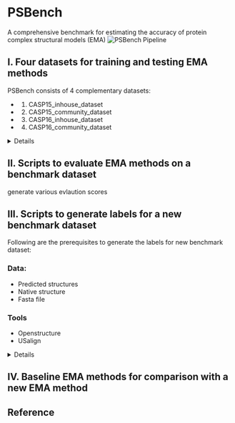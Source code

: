 # PSBench
A comprehensive benchmark for estimating the accuracy of protein complex structural models (EMA)
![PSBench Pipeline](Datasets/imgs/pipeline.png)

## I. Four datasets for training and testing EMA methods
PSBench consists of 4 complementary datasets:
- 1. CASP15_inhouse_dataset
- 2. CASP15_community_dataset
- 3. CASP16_inhouse_dataset
- 4. CASP16_community_dataset
<details>
For each of the four datasets, we provide 10 unique quality scores and a few AlphaFold features:




| Category | Quality scores / features |
|:---------|:-------------------|
| **Global Quality Scores** | tmscore (4 variants), rmsd |
| **Local Quality Scores** | lddt |
| **Interface Quality Scores** | ics, ics_precision, ics_recall, ips, qs_global, qs_best, dockq_wave |
| **Additional Input Features** (CASP15_inhouse_dataset and CASP16_inhouse_dataset) | type, afm_confidence_score, af3_ranking_score, iptm, num_inter_pae, mpDockQ/pDockQ |


For detailed explanations of each quality score and feature, please refer to [Quality_Scores_Definitions](Datasets/Quality_Scores_Definitions.json)


## i. CASP15_inhouse_dataset
CASP15_inhouse_dataset consists of a total of 7,885 models generated by MULTICOM3 during the 2022 CASP15 competition. 
![CASP15_inhouse_dataset](Datasets/imgs/CASP15_inhouse_dataset.png)

## ii. CASP15_community_dataset
CASP15_community_dataset consists of a total of 10,942 models generated by all the participating groups during the 2022 CASP15 competition. 
![CASP15_community_dataset](Datasets/imgs/CASP15_community_dataset.png)

## iii. CASP16_inhouse_dataset
CASP16_inhouse_dataset consists of a total of 1,009,050 models generated by MULTICOM4 during the 2024 CASP16 competition. 
![CASP16_inhouse_dataset](Datasets/imgs/CASP16_inhouse_dataset.png)

## iv. CASP16_community_dataset
CASP16_community_dataset consists of a total of 12,904 models generated by all the participating groups during the 2024 CASP16 competition.
![CASP16_community_dataset](Datasets/imgs/CASP16_community_dataset.png)
</details>

## II. Scripts to evaluate EMA methods on a benchmark dataset

generate various evlaution scores

## III. Scripts to generate labels for a new benchmark dataset
Following are the prerequisites to generate the labels for new benchmark dataset:
### Data:
- Predicted structures
- Native structure
- Fasta file
### Tools
 - Openstructure
 - USalign

<details>

Download the PSBench repository and cd into scripts

```bash
    git clone https://github.com/BioinfoMachineLearning/PSBench.git
    cd PSBench
    cd scripts
```

#### Openstructure Installation (Need to run only once)
```bash
docker pull registry.scicore.unibas.ch/schwede/openstructure:latest
```

Check the docker installation with 
```bash
# should print the latest version of openstructure 
docker run -it registry.scicore.unibas.ch/schwede/openstructure:latest --version
```

#### Structure alignment and filtration (required for tmscore_usalign_aligned)
Requires 6 arguments:
- -f : path to the fasta file for the target
- -pp : path to the predicted pdbs directory for the target
- -np : path to the native pdb file for the target
- -o : path to the output directory
- -tmp : path to the temporary directory
- -c : path to the clustalw binary (available in tools/clustalw1.83/clustalw)

```bash
python filter_pdb.py --f /path/to/fasta_file -pp /path/to/predicted_pdbs_directory -np /path/to/native_pdb_file -o /path/to/output_directory -tmp /path/to/temporary_directory -c /path/to/clustalw_binary_file
```


#### Run openstructure (required for ics, ics_precision, ics_recall, ips, qs_global, qs_best, lddt, rmsd, dockq_wave, mmalign_tmscore)
Requires 3 arguments:
- --indir : path to the folder containing predicted pdbs
- --nativedir : path to the corresponding native pdb
- --outdir : path to the output folder

```bash
python run_openstructure.py --indir /path/to/predicted_pdb_folder/ --nativedir /path/to/native_pdb_file --outdir /path/to/output_folder
```

#### Run USalign for original predicted structure and original native structure (required for tmscore_usalign)
Requires 4 arguments:
- --indir : path to the folder containing original predicted pdbs
- --nativedir : path to the corresponding original native pdb
- --outdir : path to the output folder
- --usalign_program : path to the USalign binary (available at tools/USalign)

```bash
python run_usalign.py --indir /path/to/predicted_pdb_folder/ --nativedir /path/to/native_pdb_file --outdir /path/to/output_folder --usalign_program /path/to/USalign_binary
```
#### Run USalign for filtered predicted structure and filtered native structure (required for tmscore_usalign_aligned)
Requires 4 arguments:
- --indir : path to the folder containing filtered predicted pdbs
- --nativedir : path to the corresponding filtered native pdb
- --outdir : path to the output folder
- --usalign_program : path to the USalign binary (available at tools/USalign)

```bash
python run_usalign.py --indir /path/to/predicted_pdb_folder/ --nativedir /path/to/native_pdb_file --outdir /path/to/output_folder --usalign_program /path/to/USalign_binary
```

#### Create a csv out of the results

Requires 5 arguments:
- -pp : path to the predicted pdbs directory for the target
- -os : path to the openstructure results for the target
- -tm_u : path to the tmscore_usalign results for the target
- -tm_ua : path to the tmscore_usalign_aligned results for the target
- -oc : path where the output csv is to be saved

```bash
python create_csv.py -pp /path/to/predicted_pdbs_directory -os /path/to/openstructure_results_directory/ -tm_u /path/to/tmscore_usalign_results_directory -tm_ua /path/to/tmscore_usalign_aligned_results_directory -oc /path/to/output_csv_file
```



</details>

## IV. Baseline EMA methods for comparison with a new EMA method

## Reference
